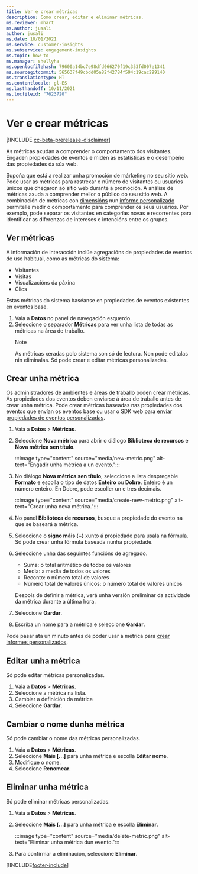 ```yaml
---
title: Ver e crear métricas
description: Como crear, editar e eliminar métricas.
ms.reviewer: mhart
ms.author: jusali
author: jusali
ms.date: 10/01/2021
ms.service: customer-insights
ms.subservice: engagement-insights
ms.topic: how-to
ms.manager: shellyha
ms.openlocfilehash: 79600a14bc7e98dfd066270f19c353fd007e1341
ms.sourcegitcommit: 565637f49cbdd05a82f42784f594c19cac299140
ms.translationtype: HT
ms.contentlocale: gl-ES
ms.lasthandoff: 10/11/2021
ms.locfileid: "7623720"
---
```

# <a name="view-and-create-metrics"></a>Ver e crear métricas

[!INCLUDE [cc-beta-prerelease-disclaimer](includes/cc-beta-prerelease-disclaimer.md)]

As métricas axudan a comprender o comportamento dos visitantes. Engaden propiedades de eventos e miden as estatísticas e o desempeño das propiedades da súa web.  

Supoña que está a realizar unha promoción de márketing no seu sitio web. Pode usar as métricas para rastrexar o número de visitantes ou usuarios únicos que chegaron ao sitio web durante a promoción. A análise de métricas axuda a comprender mellor o público do seu sitio web. A combinación de métricas con [dimensións](dimensions.md) nun [informe personalizado](custom-reports.md) permítelle medir o comportamento para comprender os seus usuarios. Por exemplo, pode separar os visitantes en categorías novas e recorrentes para identificar as diferenzas de intereses e intencións entre os grupos.

## <a name="view-metrics"></a>Ver métricas

A información de interacción inclúe agregacións de propiedades de eventos de uso habitual, como as métricas do sistema: 

- Visitantes
- Visitas
- Visualizacións da páxina
- Clics

Estas métricas do sistema baséanse en propiedades de eventos existentes en eventos base.

1. Vaia a **Datos** no panel de navegación esquerdo. 
1. Seleccione o separador **Métricas** para ver unha lista de todas as métricas na área de traballo. 
   > [!NOTE]
   > As métricas xeradas polo sistema son só de lectura. Non pode editalas nin eliminalas. Só pode crear e editar métricas personalizadas.

## <a name="create-a-metric"></a>Crear unha métrica

Os administradores de ambientes e áreas de traballo poden crear métricas. As propiedades dos eventos deben enviarse á área de traballo antes de crear unha métrica. Pode crear métricas baseadas nas propiedades dos eventos que envían os eventos base ou usar o SDK web para [enviar propiedades de eventos personalizadas](advanced-SDK-implementation.md).

1. Vaia a **Datos** > **Métricas**.
1. Seleccione **Nova métrica** para abrir o diálogo **Biblioteca de recursos** e **Nova métrica sen título**.

   :::image type="content" source="media/new-metric.png" alt-text="Engadir unha métrica a un evento.":::

1. No diálogo **Nova métrica sen título**, seleccione a lista despregable **Formato** e escolla o tipo de datos **Enteiro** ou **Dobre**. Enteiro é un número enteiro. En Dobre, pode escoller un e tres decimais.

   :::image type="content" source="media/create-new-metric.png" alt-text="Crear unha nova métrica.":::
   
5. No panel **Biblioteca de recursos**, busque a propiedade do evento na que se baseará a métrica.
6. Seleccione o **signo máis (+)** xunto á propiedade para usala na fórmula. Só pode crear unha fórmula baseada nunha propiedade. 
7. Seleccione unha das seguintes funcións de agregado. 

   - Suma: o total aritmético de todos os valores 
   - Media: a media de todos os valores
   - Reconto: o número total de valores
   - Número total de valores únicos: o número total de valores únicos

   Despois de definir a métrica, verá unha versión preliminar da actividade da métrica durante a última hora.

1. Seleccione **Gardar**. 
1. Escriba un nome para a métrica e seleccione **Gardar**.

Pode pasar ata un minuto antes de poder usar a métrica para [crear informes personalizados](custom-reports.md).

## <a name="edit-a-metric"></a>Editar unha métrica

Só pode editar métricas personalizadas.

1. Vaia a **Datos** > **Métricas**.
1. Seleccione a métrica na lista.
1. Cambiar a definición da métrica
1. Seleccione **Gardar**.

## <a name="change-the-name-of-a-metric"></a>Cambiar o nome dunha métrica

Só pode cambiar o nome das métricas personalizadas.

1. Vaia a **Datos** > **Métricas**.
1. Seleccione **Máis [...]** para unha métrica e escolla **Editar nome**.
1. Modifique o nome. 
1. Seleccione **Renomear**.

## <a name="delete-a-metric"></a>Eliminar unha métrica

Só pode eliminar métricas personalizadas.

1. Vaia a **Datos** > **Métricas**.
1. Seleccione **Máis [...]** para unha métrica e escolla **Eliminar**.

   :::image type="content" source="media/delete-metric.png" alt-text="Eliminar unha métrica dun evento.":::

1. Para confirmar a eliminación, seleccione **Eliminar**.



[!INCLUDE[footer-include](../includes/footer-banner.md)]

